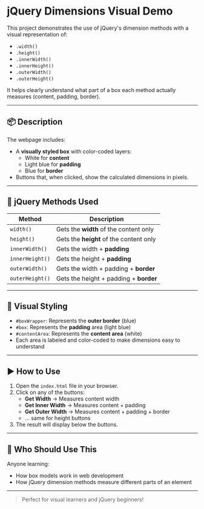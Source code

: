 # jQuery Dimensions Visual Demo

This project demonstrates the use of jQuery's dimension methods with a visual representation of:

- `.width()`
- `.height()`
- `.innerWidth()`
- `.innerHeight()`
- `.outerWidth()`
- `.outerHeight()`

It helps clearly understand what part of a box each method actually measures (content, padding, border).

---

## 📦 Description

The webpage includes:
- A **visually styled box** with color-coded layers:
  - White for **content**
  - Light blue for **padding**
  - Blue for **border**
- Buttons that, when clicked, show the calculated dimensions in pixels.

---

## 🔧 jQuery Methods Used

| Method           | Description                                             |
|------------------|---------------------------------------------------------|
| `width()`        | Gets the **width** of the content only                  |
| `height()`       | Gets the **height** of the content only                 |
| `innerWidth()`   | Gets the width + **padding**                            |
| `innerHeight()`  | Gets the height + **padding**                           |
| `outerWidth()`   | Gets the width + padding + **border**                   |
| `outerHeight()`  | Gets the height + padding + **border**                  |

---

## 🎨 Visual Styling

- `#boxWrapper`: Represents the **outer border** (blue)
- `#box`: Represents the **padding** area (light blue)
- `#contentArea`: Represents the **content area** (white)
- Each area is labeled and color-coded to make dimensions easy to understand

---

## ▶️ How to Use

1. Open the `index.html` file in your browser.
2. Click on any of the buttons:
   - **Get Width** → Measures content width
   - **Get Inner Width** → Measures content + padding
   - **Get Outer Width** → Measures content + padding + border
   - ... same for height buttons
3. The result will display below the buttons.

---

## 🧠 Who Should Use This

Anyone learning:
- How box models work in web development
- How jQuery dimension methods measure different parts of an element

---
> Perfect for visual learners and jQuery beginners!
